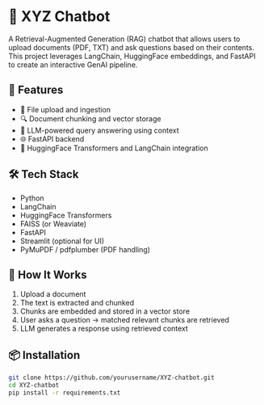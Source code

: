# 🧠 XYZ Chatbot

A Retrieval-Augmented Generation (RAG) chatbot that allows users to upload documents (PDF, TXT) and ask questions based on their contents. This project leverages LangChain, HuggingFace embeddings, and FastAPI to create an interactive GenAI pipeline.

## 🚀 Features

- 📄 File upload and ingestion
- 🔍 Document chunking and vector storage
- 🤖 LLM-powered query answering using context
- 🌐 FastAPI backend
- 🧠 HuggingFace Transformers and LangChain integration

## 🛠️ Tech Stack

- Python
- LangChain
- HuggingFace Transformers
- FAISS (or Weaviate)
- FastAPI
- Streamlit (optional for UI)
- PyMuPDF / pdfplumber (PDF handling)

## 🧩 How It Works

1. Upload a document
2. The text is extracted and chunked
3. Chunks are embedded and stored in a vector store
4. User asks a question → matched relevant chunks are retrieved
5. LLM generates a response using retrieved context

## 📦 Installation

```bash
git clone https://github.com/yourusername/XYZ-chatbot.git
cd XYZ-chatbot
pip install -r requirements.txt
